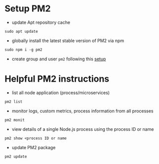 # Setup PM2

* update Apt repository cache
```
sudo apt update
```

* globally install the latest stable version of PM2 via npm
```
sudo npm i -g pm2 
```

* create group and user ```pm2``` following this [setup](create-grp-usr.md)
# Helpful PM2 instructions

* list all node application (process/microservices)
```
pm2 list
```

* monitor logs, custom metrics, process information from all processes
```
pm2 monit
```

* view details of a single Node.js process using the process ID or name
```
pm2 show <process ID or name
```

* update PM2 package
```
pm2 update
```
